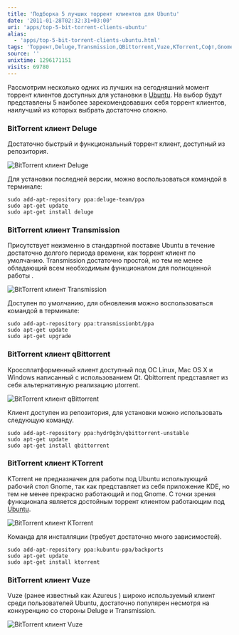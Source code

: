 ```yaml
---
title: 'Подборка 5 лучших торрент клиентов для Ubuntu'
date: '2011-01-28T02:32:31+03:00'
uri: 'apps/top-5-bit-torrent-clients-ubuntu'
alias: 
  - 'apps/top-5-bit-torrent-clients-ubuntu.html'
tags: 'Торрент,Deluge,Transmission,QBittorrent,Vuze,KTorrent,Софт,Gnome'
source: ''
unixtime: 1296171151
visits: 69780
---
```

Рассмотрим несколько одних из лучших на сегодняшний момент торрент клиентов доступных для установки в [Ubuntu](ubuntu/). На выбор будут представлены 5 наиболее зарекомендовавших себя торрент клиентов, наилучший из которых выбрать достаточно сложно.

### BitTorrent клиент Deluge

Достаточно быстрый и функциональный торрент клиент, доступный из репозитория.

![BitTorrent клиент Deluge](img/2011/01/28/02-00/deluge.jpg)

Для установки последней версии, можно воспользоваться командой в терминале:

```
sudo add-apt-repository ppa:deluge-team/ppa
sudo apt-get update 
sudo apt-get install deluge
```

### BitTorrent клиент Transmission

Присутствует неизменно в стандартной поставке Ubuntu в течение достаточно долгого периода времени, как торрент клиент по умолчанию. Transmission достаточно простой, но тем не менее обладающий всем необходимым функционалом для полноценной работы .

![BitTorrent клиент Transmission](img/2011/01/28/02-00/transmission.jpg)

Доступен по умолчанию, для обновления можно воспользоваться командой в терминале:

```
sudo add-apt-repository ppa:transmissionbt/ppa
sudo apt-get update
sudo apt-get upgrade
```

### BitTorrent клиент qBittorrent

Кроссплатформенный клиент доступный под ОС Linux, Mac OS X и Windows написанный с использованием Qt. Qbittorrent представляет из себя альтернативную реализацию μtorrent.

![BitTorrent клиент qBittorrent](img/2011/01/28/02-00/qbittorrent.jpg)

Клиент доступен из репозитория, для установки можно использовать следующую команду.

```
sudo add-apt-repository ppa:hydr0g3n/qbittorrent-unstable
sudo apt-get update
sudo apt-get install qbittorrent
```

### BitTorrent клиент KTorrent

KTorrent не предназначен для работы под Ubuntu использующий рабочий стол Gnome, так как представляет из себя приложение KDE, но тем не менее прекрасно работающий и под Gnome. C точки зрения функционала является достойным торрент клиентом работающим под [Ubuntu](ubuntu/).

![BitTorrent клиент KTorrent ](img/2011/01/28/02-00/ktorrent.jpg)

Команда для инсталляции (требует достаточно много зависимостей).

```
sudo add-apt-repository ppa:kubuntu-ppa/backports
sudo apt-get update
sudo apt-get install ktorrent
```

### BitTorrent клиент Vuze

Vuze (ранее известный как Azureus ) широко используемый клиент среди пользователей Ubuntu, достаточно популярен несмотря на конкуренцию со стороны Deluge и Transmission.

![BitTorrent клиент Vuze](img/2011/01/28/02-00/vuze.jpg)

